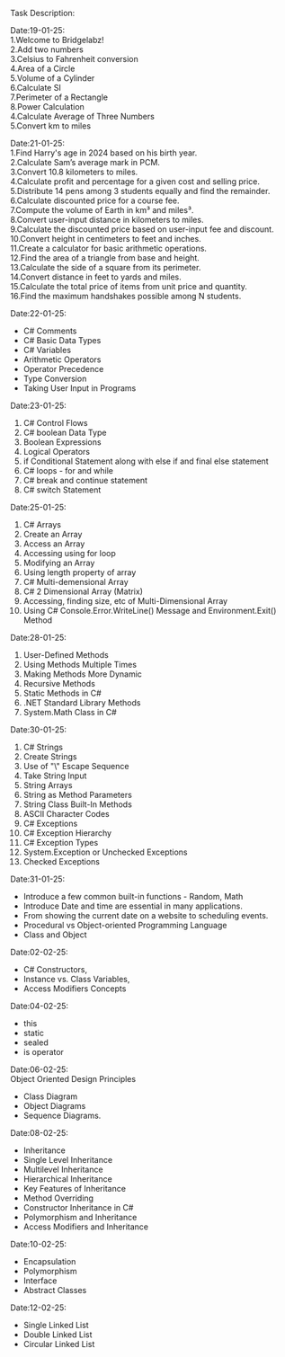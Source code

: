 Task Description:

Date:19-01-25:  
1.Welcome to Bridgelabz!  
2.Add two numbers  
3.Celsius to Fahrenheit conversion  
4.Area of a Circle  
5.Volume of a Cylinder  
6.Calculate SI  
7.Perimeter of a Rectangle  
8.Power Calculation  
4.Calculate Average of Three Numbers  
5.Convert km to miles  


Date:21-01-25:  
1.Find Harry's age in 2024 based on his birth year.  
2.Calculate Sam’s average mark in PCM.  
3.Convert 10.8 kilometers to miles.  
4.Calculate profit and percentage for a given cost and selling price.  
5.Distribute 14 pens among 3 students equally and find the remainder.  
6.Calculate discounted price for a course fee.  
7.Compute the volume of Earth in km³ and miles³.  
8.Convert user-input distance in kilometers to miles.  
9.Calculate the discounted price based on user-input fee and discount.  
10.Convert height in centimeters to feet and inches.  
11.Create a calculator for basic arithmetic operations.  
12.Find the area of a triangle from base and height.  
13.Calculate the side of a square from its perimeter.  
14.Convert distance in feet to yards and miles.  
15.Calculate the total price of items from unit price and quantity.  
16.Find the maximum handshakes possible among N students.  

Date:22-01-25:  
- C# Comments  
- C# Basic Data Types  
- C# Variables  
- Arithmetic Operators  
- Operator Precedence  
- Type Conversion  
- Taking User Input in Programs  

Date:23-01-25:  
1. C# Control Flows  
2. C# boolean Data Type  
3. Boolean Expressions  
4. Logical Operators  
5. if Conditional Statement along with else if and final else statement  
6. C# loops - for and while  
7. C# break and continue statement  
8. C# switch Statement  

Date:25-01-25:  
1. C# Arrays  
2. Create an Array  
3. Access an Array  
4. Accessing using for loop  
5. Modifying an Array  
6. Using length property of array  
7. C# Multi-demensional Array  
8. C# 2 Dimensional Array (Matrix)  
9. Accessing, finding size, etc of Multi-Dimensional Array  
10. Using C# Console.Error.WriteLine() Message and Environment.Exit() Method  

Date:28-01-25:  
1. User-Defined Methods  
2. Using Methods Multiple Times  
3. Making Methods More Dynamic  
4. Recursive Methods  
5. Static Methods in C#  
6. .NET Standard Library Methods  
7. System.Math Class in C#  

Date:30-01-25:  
1. C# Strings  
2. Create Strings  
3. Use of "\\" Escape Sequence  
4. Take String Input  
5. String Arrays  
6. String as Method Parameters  
7. String Class Built-In Methods  
8. ASCII Character Codes  
9. C# Exceptions  
10. C# Exception Hierarchy  
11. C# Exception Types  
12. System.Exception or Unchecked Exceptions  
13. Checked Exceptions  

Date:31-01-25:  
- Introduce a few common built-in functions - Random, Math  
- Introduce Date and time are essential in many applications.  
- From showing the current date on a website to scheduling events.  
- Procedural vs Object-oriented Programming Language  
- Class and Object  

Date:02-02-25:  
- C# Constructors,   
- Instance vs. Class Variables,   
- Access Modifiers Concepts  

Date:04-02-25:  
- this  
- static   
- sealed   
- is operator  

Date:06-02-25:  
Object Oriented Design Principles  
- Class Diagram  
- Object Diagrams  
- Sequence Diagrams.  

Date:08-02-25:  
- Inheritance  
- Single Level Inheritance  
- Multilevel Inheritance  
- Hierarchical Inheritance  
- Key Features of Inheritance  
- Method Overriding  
- Constructor Inheritance in C#  
- Polymorphism and Inheritance  
 - Access Modifiers and Inheritance  

Date:10-02-25:  
- Encapsulation  
- Polymorphism   
- Interface  
- Abstract Classes  

Date:12-02-25:  
- Single Linked List  
- Double Linked List  
- Circular Linked List  
